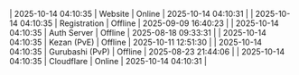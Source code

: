 | 2025-10-14 04:10:35 | Website | Online | 2025-10-14 04:10:31 |
| 2025-10-14 04:10:35 | Registration | Offline | 2025-09-09 16:40:23 |
| 2025-10-14 04:10:35 | Auth Server | Offline | 2025-08-18 09:33:31 |
| 2025-10-14 04:10:35 | Kezan (PvE) | Offline | 2025-10-11 12:51:30 |
| 2025-10-14 04:10:35 | Gurubashi (PvP) | Offline | 2025-08-23 21:44:06 |
| 2025-10-14 04:10:35 | Cloudflare | Online | 2025-10-14 04:10:31 |
